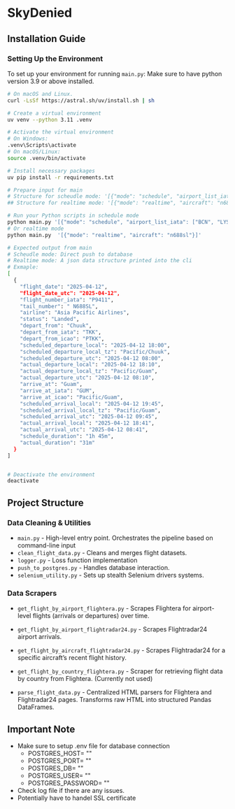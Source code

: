 # SkyDenied

## Installation Guide

### Setting Up the Environment

To set up your environment for running `main.py`:
Make sure to have python version 3.9 or above installed.

```bash
# On macOS and Linux.
curl -LsSf https://astral.sh/uv/install.sh | sh

# Create a virtual environment
uv venv --python 3.11 .venv

# Activate the virtual environment
# On Windows:
.venv\Scripts\activate
# On macOS/Linux:
source .venv/bin/activate

# Install necessary packages
uv pip install -r requirements.txt

# Prepare input for main
# Structure for scheudle mode: '[{"mode": "schedule", "airport_list_iata": ["NCL", "DUB"]}]'
## Structure for realtime mode: '[{"mode": "realtime", "aircraft": "n688sl"}]' 

# Run your Python scripts in schedule mode
python main.py '[{"mode": "schedule", "airport_list_iata": ["BCN", "LYS"]}]'
# Or realtime mode
python main.py  '[{"mode": "realtime", "aircraft": "n688sl"}]' 

# Expected output from main
# Scheudle mode: Direct push to database
# Realtime mode: A json data structure printed into the cli
# Exmaple:
[
  {
    "flight_date": "2025-04-12",
    "flight_date_utc": "2025-04-12",
    "flight_number_iata": "P9411",
    "tail_number": " N688SL",
    "airline": "Asia Pacific Airlines",
    "status": "Landed",
    "depart_from": "Chuuk",
    "depart_from_iata": "TKK",
    "depart_from_icao": "PTKK",
    "scheduled_departure_local": "2025-04-12 18:00",
    "scheduled_departure_local_tz": "Pacific/Chuuk",
    "scheduled_departure_utc": "2025-04-12 08:00",
    "actual_departure_local": "2025-04-12 18:10",
    "actual_departure_local_tz": "Pacific/Guam",
    "actual_departure_utc": "2025-04-12 08:10",
    "arrive_at": "Guam",
    "arrive_at_iata": "GUM",
    "arrive_at_icao": "Pacific/Guam",
    "scheduled_arrival_local": "2025-04-12 19:45",
    "scheduled_arrival_local_tz": "Pacific/Guam",
    "scheduled_arrival_utc": "2025-04-12 09:45",
    "actual_arrival_local": "2025-04-12 18:41",
    "actual_arrival_utc": "2025-04-12 08:41",
    "schedule_duration": "1h 45m",
    "actual_duration": "31m"
  }
]


# Deactivate the environment
deactivate
```

## Project Structure
### Data Cleaning & Utilities
- `main.py` - High-level entry point. Orchestrates the pipeline based on command-line input
- `clean_flight_data.py` - Cleans and merges flight datasets.
- `logger.py` - Loss function implementation
- `push_to_postgres.py` - Handles database interaction.
- `selenium_utility.py` - Sets up stealth Selenium drivers systems. 
### Data Scrapers
- `get_flight_by_airport_flightera.py` - Scrapes Flightera for airport-level flights (arrivals or departures) over time.

- `get_flight_by_airport_flightradar24.py` - Scrapes Flightradar24 airport arrivals.

- `get_flight_by_aircraft_flightradar24.py` - Scrapes Flightradar24 for a specific aircraft’s recent flight history.

- `get_flight_by_country_flightera.py` - Scraper for retrieving flight data by country from Flightera. (Currently not used)

- `parse_flight_data.py` - Centralized HTML parsers for Flightera and Flightradar24 pages. Transforms raw HTML into structured Pandas DataFrames.

## Important Note
- Make sure to setup .env file for database connection
  - POSTGRES_HOST= ""
  - POSTGRES_PORT= ""
  - POSTGRES_DB= ""
  - POSTGRES_USER= ""
  - POSTGRES_PASSWORD= ""
- Check log file if there are any issues.
- Potentially have to handel SSL certificate
